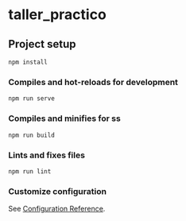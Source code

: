 # taller_practico

## Project setup
```
npm install
```

### Compiles and hot-reloads for development
```
npm run serve
```

### Compiles and minifies for ss
```
npm run build
```

### Lints and fixes files
```
npm run lint
```

### Customize configuration
See [Configuration Reference](https://cli.vuejs.org/config/).
